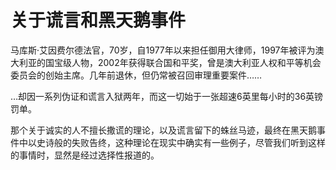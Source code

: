 # 关于谎言和黑天鹅事件

马库斯·艾因费尔德法官，70岁，自1977年以来担任御用大律师，1997年被评为澳大利亚的国宝级人物，2002年获得联合国和平奖，曾是澳大利亚人权和平等机会委员会的创始主席。几年前退休，但仍常被召回审理重要案件……

…却因一系列伪证和谎言入狱两年，而这一切始于一张超速6英里每小时的36英镑罚单。

那个关于诚实的人不擅长撒谎的理论，以及谎言留下的蛛丝马迹，最终在黑天鹅事件中以史诗般的失败告终，这种理论在现实中确实有一些例子，尽管我们听到这样的事情时，显然是经过选择性报道的。
